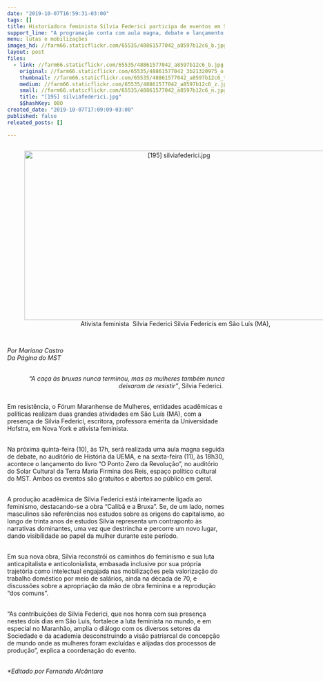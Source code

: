 ```yaml
---
date: "2019-10-07T16:59:31-03:00"
tags: []
title: Historiadora feminista Silvia Federici participa de eventos em São Luís (MA)
support_line: "A programação conta com aula magna, debate e lançamento de livro abertos ao público "
menu: lutas e mobilizações
images_hd: //farm66.staticflickr.com/65535/48861577042_a8597b12c6_b.jpg
layout: post
files:
  - link: //farm66.staticflickr.com/65535/48861577042_a8597b12c6_b.jpg
    original: //farm66.staticflickr.com/65535/48861577042_3b21320975_o.jpg
    thumbnail: //farm66.staticflickr.com/65535/48861577042_a8597b12c6_t.jpg
    medium: //farm66.staticflickr.com/65535/48861577042_a8597b12c6_z.jpg
    small: //farm66.staticflickr.com/65535/48861577042_a8597b12c6_n.jpg
    title: "[195] silviafederici.jpg"
    $$hashKey: 08O
created_date: "2019-10-07T17:09:09-03:00"
published: false
releated_posts: []

---
```

<div style="text-align:center">
<figure class="image" style="display:inline-block"><img alt="[195] silviafederici.jpg" height="393" src="//farm66.staticflickr.com/65535/48861577042_a8597b12c6_b.jpg" width="700" />
<figcaption>Ativista feminista&nbsp;&nbsp;Silvia Federici Silvia Federicis em S&atilde;o Lu&iacute;s (MA),</figcaption>
</figure>
</div>

<p><br />
<em>Por Mariana Castro<br />
Da P&aacute;gina do MST</em></p>

<p style="text-align: right;"><br />
<em>&ldquo;A ca&ccedil;a &agrave;s bruxas nunca terminou, mas as mulheres tamb&eacute;m nunca deixaram de resistir&rdquo;</em>, Silvia Federici.&nbsp;</p>

<p><br />
Em resist&ecirc;ncia, o F&oacute;rum Maranhense de Mulheres, entidades acad&ecirc;micas e pol&iacute;ticas realizam duas grandes atividades em S&atilde;o Lu&iacute;s (MA), com a presen&ccedil;a de Silvia Federici, escritora, professora&nbsp;em&eacute;rita da Universidade Hofstra, em Nova York e ativista feminista.</p>

<p><br />
Na pr&oacute;xima quinta-feira (10), &agrave;s 17h, ser&aacute; realizada uma aula magna seguida de debate, no audit&oacute;rio de Hist&oacute;ria da UEMA, e na sexta-feira (11), &agrave;s 18h30, acontece o lan&ccedil;amento do livro &ldquo;O Ponto Zero da Revolu&ccedil;&atilde;o&rdquo;, no audit&oacute;rio do Solar Cultural da Terra Maria Firmina dos Reis, espa&ccedil;o pol&iacute;tico cultural do MST. Ambos os eventos s&atilde;o gratuitos e abertos ao p&uacute;blico em geral.</p>

<p><br />
A produ&ccedil;&atilde;o acad&ecirc;mica de Silvia Federici est&aacute; inteiramente ligada ao feminismo, destacando-se a obra &ldquo;Calib&atilde; e a Bruxa&rdquo;. Se, de um lado, nomes masculinos s&atilde;o refer&ecirc;ncias nos estudos sobre as origens do capitalismo, ao longo de trinta anos de estudos Silvia representa um contraponto &agrave;s narrativas dominantes, uma vez que destrincha e percorre um novo lugar, dando visibilidade ao papel da mulher durante este per&iacute;odo.</p>

<p><br />
Em sua nova obra, Silvia reconstr&oacute;i os caminhos do feminismo e sua luta anticapitalista e anticolonialista, embasada inclusive por sua pr&oacute;pria trajet&oacute;ria como intelectual engajada nas mobiliza&ccedil;&otilde;es pela valoriza&ccedil;&atilde;o do trabalho dom&eacute;stico por meio de sal&aacute;rios, ainda na d&eacute;cada de 70, e discuss&otilde;es sobre a apropria&ccedil;&atilde;o da m&atilde;o de obra feminina e a reprodu&ccedil;&atilde;o &ldquo;dos comuns&rdquo;.</p>

<p><br />
&ldquo;As contribui&ccedil;&otilde;es de Silvia Federici, que nos honra com sua presen&ccedil;a nestes dois dias em S&atilde;o Lu&iacute;s, fortalece a luta feminista no mundo, e em especial no Maranh&atilde;o, amplia o di&aacute;logo com os diversos setores da Sociedade e da academia desconstruindo a vis&atilde;o patriarcal de concep&ccedil;&atilde;o de mundo onde as mulheres foram exclu&iacute;das e alijadas dos processos de produ&ccedil;&atilde;o&rdquo;, explica a coordena&ccedil;&atilde;o do evento.</p>

<p><br />
<em>*Editado por Fernanda Alc&acirc;ntara</em></p>

<p>&nbsp;</p>
